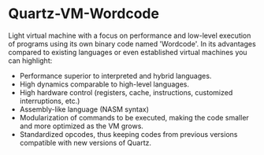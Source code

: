 # Quartz-VM-Wordcode

Light virtual machine with a focus on performance and low-level execution of programs using its own binary code named 'Wordcode'.
In its advantages compared to existing languages or even established virtual machines you can highlight:
- Performance superior to interpreted and hybrid languages.
- High dynamics comparable to high-level languages.
- High hardware control (registers, cache, instructions, customized interruptions, etc.)
- Assembly-like language (NASM syntax)
- Modularization of commands to be executed, making the code smaller and more optimized as the VM grows.
- Standardized opcodes, thus keeping codes from previous versions compatible with new versions of Quartz. 
